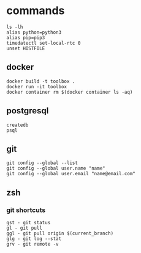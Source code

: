 # commands
```
ls -lh
alias python=python3
alias pip=pip3
timedatectl set-local-rtc 0
unset HISTFILE
```

## docker
```
docker build -t toolbox .
docker run -it toolbox
docker container rm $(docker container ls -aq)
```

## postgresql
```
createdb
psql
```

## git
```
git config --global --list
git config --global user.name "name"
git config --global user.email "name@email.com"
```

## zsh
### git shortcuts
```
gst - git status
gl - git pull
ggl - git pull origin $(current_branch)
glg - git log --stat
grv - git remote -v
```
